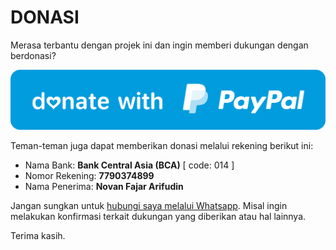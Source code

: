 # DONASI

Merasa terbantu dengan projek ini dan ingin memberi dukungan dengan berdonasi?

[![Donasi dengan PayPal](paypal.svg)](https://www.paypal.me/novanfajararifudin)

Teman-teman juga dapat memberikan donasi melalui rekening berikut ini:
- Nama Bank: **Bank Central Asia (BCA)** [ code: 014 ]
- Nomor Rekening: **7790374899**
- Nama Penerima: **Novan Fajar Arifudin**

Jangan sungkan untuk [hubungi saya melalui Whatsapp](https://wa.me/6282143161663). Misal ingin melakukan konfirmasi terkait dukungan yang diberikan atau hal lainnya.

Terima kasih.
